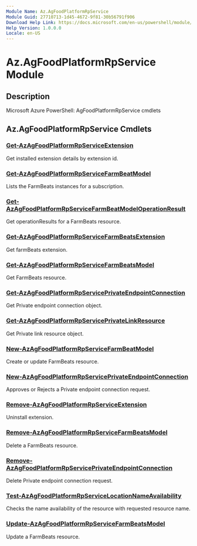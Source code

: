 ```yaml
---
Module Name: Az.AgFoodPlatformRpService
Module Guid: 27710713-1d45-4672-9f81-30b56791f906
Download Help Link: https://docs.microsoft.com/en-us/powershell/module/az.agfoodplatformrpservice
Help Version: 1.0.0.0
Locale: en-US
---
```


# Az.AgFoodPlatformRpService Module
## Description
Microsoft Azure PowerShell: AgFoodPlatformRpService cmdlets

## Az.AgFoodPlatformRpService Cmdlets
### [Get-AzAgFoodPlatformRpServiceExtension](Get-AzAgFoodPlatformRpServiceExtension.md)
Get installed extension details by extension id.

### [Get-AzAgFoodPlatformRpServiceFarmBeatModel](Get-AzAgFoodPlatformRpServiceFarmBeatModel.md)
Lists the FarmBeats instances for a subscription.

### [Get-AzAgFoodPlatformRpServiceFarmBeatModelOperationResult](Get-AzAgFoodPlatformRpServiceFarmBeatModelOperationResult.md)
Get operationResults for a FarmBeats resource.

### [Get-AzAgFoodPlatformRpServiceFarmBeatsExtension](Get-AzAgFoodPlatformRpServiceFarmBeatsExtension.md)
Get farmBeats extension.

### [Get-AzAgFoodPlatformRpServiceFarmBeatsModel](Get-AzAgFoodPlatformRpServiceFarmBeatsModel.md)
Get FarmBeats resource.

### [Get-AzAgFoodPlatformRpServicePrivateEndpointConnection](Get-AzAgFoodPlatformRpServicePrivateEndpointConnection.md)
Get Private endpoint connection object.

### [Get-AzAgFoodPlatformRpServicePrivateLinkResource](Get-AzAgFoodPlatformRpServicePrivateLinkResource.md)
Get Private link resource object.

### [New-AzAgFoodPlatformRpServiceFarmBeatModel](New-AzAgFoodPlatformRpServiceFarmBeatModel.md)
Create or update FarmBeats resource.

### [New-AzAgFoodPlatformRpServicePrivateEndpointConnection](New-AzAgFoodPlatformRpServicePrivateEndpointConnection.md)
Approves or Rejects a Private endpoint connection request.

### [Remove-AzAgFoodPlatformRpServiceExtension](Remove-AzAgFoodPlatformRpServiceExtension.md)
Uninstall extension.

### [Remove-AzAgFoodPlatformRpServiceFarmBeatsModel](Remove-AzAgFoodPlatformRpServiceFarmBeatsModel.md)
Delete a FarmBeats resource.

### [Remove-AzAgFoodPlatformRpServicePrivateEndpointConnection](Remove-AzAgFoodPlatformRpServicePrivateEndpointConnection.md)
Delete Private endpoint connection request.

### [Test-AzAgFoodPlatformRpServiceLocationNameAvailability](Test-AzAgFoodPlatformRpServiceLocationNameAvailability.md)
Checks the name availability of the resource with requested resource name.

### [Update-AzAgFoodPlatformRpServiceFarmBeatsModel](Update-AzAgFoodPlatformRpServiceFarmBeatsModel.md)
Update a FarmBeats resource.

